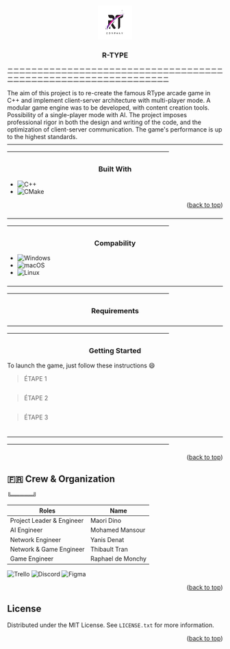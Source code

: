 


<!-- PROJECT LOGO -->
<br />
<div align="center">
    <img src="rtypelogo.jpg" alt="Logo" width="80" height="80">
  </a>

  <h3 align="center">R-TYPE</h3>

</div>

㆓㆓㆓㆓㆓㆓㆓㆓㆓㆓㆓㆓㆓㆓㆓㆓㆓㆓㆓㆓㆓㆓㆓㆓㆓㆓㆓㆓㆓㆓㆓㆓㆓㆓㆓㆓㆓㆓㆓㆓㆓㆓㆓㆓㆓㆓㆓㆓㆓㆓㆓㆓㆓㆓㆓㆓㆓㆓㆓㆓㆓㆓㆓

The aim of this project is to re-create the famous RType arcade game in C++ and implement client-server architecture with multi-player mode. A modular game engine was to be developed, with content creation tools. Possibility of a single-player mode with AI. The project imposes professional rigor in both the design and writing of the code, and the optimization of client-server communication. The game's performance is up to the highest standards.
―――――――――――――――――――――――――――――――――――――――――――――――――――――――――――――――
<h3 align="center">Built With</h3>


* ![C++](https://img.shields.io/badge/c++-%2300599C.svg?style=for-the-badge&logo=c%2B%2B&logoColor=white)
* ![CMake](https://img.shields.io/badge/CMake-%23008FBA.svg?style=for-the-badge&logo=cmake&logoColor=white)

<p align="right">(<a href="#readme-top">back to top</a>)</p>
―――――――――――――――――――――――――――――――――――――――――――――――――――――――――――――――

 <h3 align="center">Compability</h3>

* ![Windows](https://img.shields.io/badge/Windows-0078D6?style=for-the-badge&logo=windows&logoColor=white)
* ![macOS](https://img.shields.io/badge/mac%20os-000000?style=for-the-badge&logo=macos&logoColor=F0F0F0)
* ![Linux](https://img.shields.io/badge/Linux-FCC624?style=for-the-badge&logo=linux&logoColor=black)

―――――――――――――――――――――――――――――――――――――――――――――――――――――――――――――――

 <h3 align="center">Requirements</h3>



―――――――――――――――――――――――――――――――――――――――――――――――――――――――――――――――


 <h3 align="center">Getting Started</h3>

To launch the game, just follow these instructions :smile:

> ÉTAPE 1
```sh

```

> ÉTAPE 2
```sh

```

> ÉTAPE 3
```sh

```

―――――――――――――――――――――――――――――――――――――――――――――――――――――――――――――――


<p align="right">(<a href="#readme-top">back to top</a>)</p>



<!-- TEAM -->


## 🇫🇷 Crew & Organization
╚═════╝

| Roles | Name |
| ------ | ------ |
| Project Leader & Engineer  | Maori Dino |
| AI Engineer |  Mohamed Mansour |
| Network Engineer | Yanis Denat |
| Network & Game Engineer | Thibault Tran |
| Game Engineer | Raphael de Monchy |

![Trello](https://img.shields.io/badge/Trello-%23026AA7.svg?style=for-the-badge&logo=Trello&logoColor=white) ![Discord](https://img.shields.io/badge/Discord-%235865F2.svg?style=for-the-badge&logo=discord&logoColor=white) ![Figma](https://img.shields.io/badge/figma-%23F24E1E.svg?style=for-the-badge&logo=figma&logoColor=white)
<p align="right">(<a href="#readme-top">back to top</a>)</p>



<!-- LICENSE -->
## License

Distributed under the MIT License. See `LICENSE.txt` for more information.

<p align="right">(<a href="#readme-top">back to top</a>)</p>




